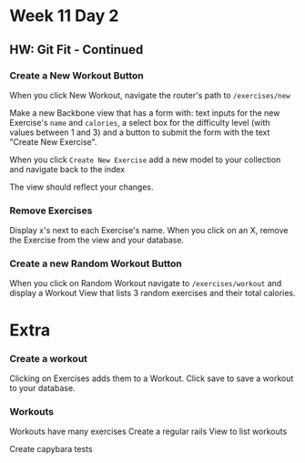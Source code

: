 # Week 11 Day 2
## HW: Git Fit - Continued

### Create a New Workout Button

When you click New Workout, navigate the router's path to `/exercises/new`

Make a new Backbone view that has a form with: text inputs for the new Exercise's `name` and `calories`,  a select box for the difficulty level (with values between 1 and 3) and a button to submit the form with the text "Create New Exercise".

When you click `Create New Exercise` add a new model to your collection and navigate back to the index

The view should reflect your changes.

### Remove Exercises
Display x's next to each Exercise's name. When you click on an X, remove the Exercise from the view and your database.

### Create a new Random Workout Button
When you click on Random Workout navigate to `/exercises/workout` and display a Workout View that lists 3 random exercises and their total calories.

# Extra
### Create a workout
Clicking on Exercises adds them to a Workout. Click save to save a workout to your database.

### Workouts
Workouts have many exercises
Create a regular rails View to list workouts

Create capybara tests